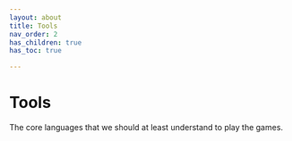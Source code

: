 ```yaml
---
layout: about
title: Tools
nav_order: 2
has_children: true
has_toc: true

---
```


# Tools


The core languages that we should at least understand to play the games.

